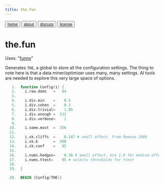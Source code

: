 ```yaml
---
title: the.fun
---
```


<button class="button button1"><a href="/fun/index">home</a></button>   <button class="button button2"><a href="/fun/ABOUT">about</a></button>   <button class="button button1"><a href="http://github.com/timm/fun/issues">discuss</a></button>    <button class="button button2"><a href="/fun/license">license</a></button> <br>



# the.fun

Uses:  "[funny](funny)"<br>

Generates `THE`,  a global to store all the configuration settings.
The thing to note here is that a data miner/optimizer uses many,
many settings.  AI tools are needed to explore this very large space
of options.

```awk
   1.  function Config(i) {
   2.    i.row.doms   =   64
   3.  
   4.    i.div.min    =    0.5
   5.    i.div.cohen  =    0.3
   6.    i.div.trivial=    1.05
   7.    i.div.enough =  512
   8.    i.div.verbose=    1
   9.  
  10.    i.some.most  =  256
  11.  
  12.    i.sk.cliffs  =    0.147 # small effect. From Romano 2006
  13.    i.sk.b       =  500 
  14.    i.sk.conf    =   95
  15.  
  16.    i.nums.hedges=    0.38 # small effect. Use 1.0 for medium effect
  17.    i.nums.ttest=    95 # selects thresholds for ttest
  18.  
  19.  }
```

```awk
  20.  BEGIN {Config(THE)}
```
